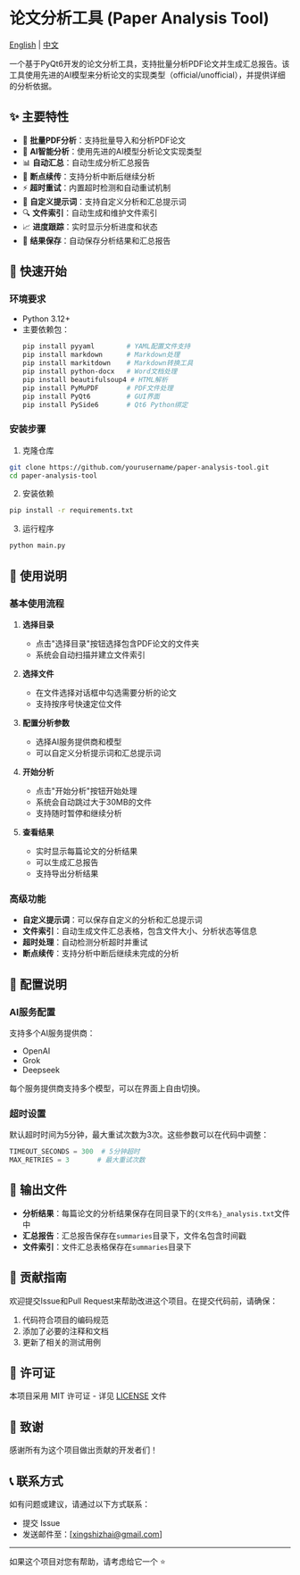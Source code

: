 # 论文分析工具 (Paper Analysis Tool)

[English](README.md) | [中文](README_zh.md)

一个基于PyQt6开发的论文分析工具，支持批量分析PDF论文并生成汇总报告。该工具使用先进的AI模型来分析论文的实现类型（official/unofficial），并提供详细的分析依据。

## ✨ 主要特性

- 📄 **批量PDF分析**：支持批量导入和分析PDF论文
- 🤖 **AI智能分析**：使用先进的AI模型分析论文实现类型
- 📊 **自动汇总**：自动生成分析汇总报告
- 🔄 **断点续传**：支持分析中断后继续分析
- ⚡ **超时重试**：内置超时检测和自动重试机制
- 📝 **自定义提示词**：支持自定义分析和汇总提示词
- 🔍 **文件索引**：自动生成和维护文件索引
- 📈 **进度跟踪**：实时显示分析进度和状态
- 💾 **结果保存**：自动保存分析结果和汇总报告

## 🚀 快速开始

### 环境要求

- Python 3.12+
- 主要依赖包：
  ```bash
  pip install pyyaml        # YAML配置文件支持
  pip install markdown      # Markdown处理
  pip install markitdown    # Markdown转换工具
  pip install python-docx   # Word文档处理
  pip install beautifulsoup4 # HTML解析
  pip install PyMuPDF       # PDF文件处理
  pip install PyQt6         # GUI界面
  pip install PySide6       # Qt6 Python绑定
  ```

### 安装步骤

1. 克隆仓库
```bash
git clone https://github.com/yourusername/paper-analysis-tool.git
cd paper-analysis-tool
```

2. 安装依赖
```bash
pip install -r requirements.txt
```

3. 运行程序
```bash
python main.py
```

## 📖 使用说明

### 基本使用流程

1. **选择目录**
   - 点击"选择目录"按钮选择包含PDF论文的文件夹
   - 系统会自动扫描并建立文件索引

2. **选择文件**
   - 在文件选择对话框中勾选需要分析的论文
   - 支持按序号快速定位文件

3. **配置分析参数**
   - 选择AI服务提供商和模型
   - 可以自定义分析提示词和汇总提示词

4. **开始分析**
   - 点击"开始分析"按钮开始处理
   - 系统会自动跳过大于30MB的文件
   - 支持随时暂停和继续分析

5. **查看结果**
   - 实时显示每篇论文的分析结果
   - 可以生成汇总报告
   - 支持导出分析结果

### 高级功能

- **自定义提示词**：可以保存自定义的分析和汇总提示词
- **文件索引**：自动生成文件汇总表格，包含文件大小、分析状态等信息
- **超时处理**：自动检测分析超时并重试
- **断点续传**：支持分析中断后继续未完成的分析

## 🔧 配置说明

### AI服务配置

支持多个AI服务提供商：
- OpenAI
- Grok
- Deepseek

每个服务提供商支持多个模型，可以在界面上自由切换。

### 超时设置

默认超时时间为5分钟，最大重试次数为3次。这些参数可以在代码中调整：
```python
TIMEOUT_SECONDS = 300  # 5分钟超时
MAX_RETRIES = 3       # 最大重试次数
```

## 📝 输出文件

- **分析结果**：每篇论文的分析结果保存在同目录下的`{文件名}_analysis.txt`文件中
- **汇总报告**：汇总报告保存在`summaries`目录下，文件名包含时间戳
- **文件索引**：文件汇总表格保存在`summaries`目录下

## 🤝 贡献指南

欢迎提交Issue和Pull Request来帮助改进这个项目。在提交代码前，请确保：

1. 代码符合项目的编码规范
2. 添加了必要的注释和文档
3. 更新了相关的测试用例

## 📄 许可证

本项目采用 MIT 许可证 - 详见 [LICENSE](LICENSE) 文件

## 🙏 致谢

感谢所有为这个项目做出贡献的开发者们！

## 📞 联系方式

如有问题或建议，请通过以下方式联系：

- 提交 Issue
- 发送邮件至：[xingshizhai@gmail.com]

---
如果这个项目对您有帮助，请考虑给它一个 ⭐️

